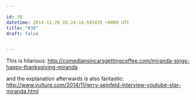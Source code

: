 ```yaml
---

id: 38
datetime: 2014-11-29 16:24:14.583435 +0000 UTC
title: "#38"
draft: false


---
```


This is hilarious: http://comediansincarsgettingcoffee.com/miranda-sings-happy-thanksgiving-miranda

and the explanation afterwards is also fantastic: http://www.vulture.com/2014/11/jerry-seinfeld-interview-youtube-star-miranda.html
